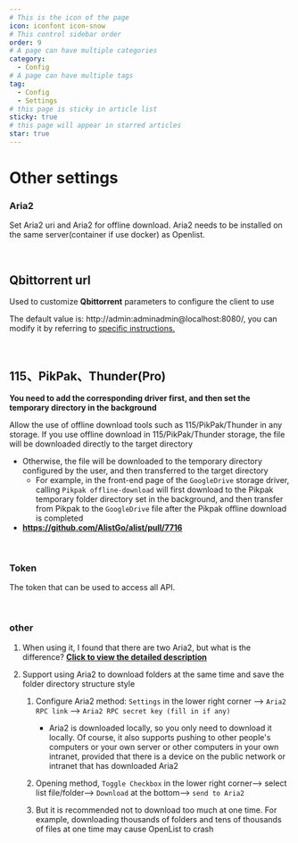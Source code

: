 ```yaml
---
# This is the icon of the page
icon: iconfont icon-snow
# This control sidebar order
order: 9
# A page can have multiple categories
category:
  - Config
# A page can have multiple tags
tag:
  - Config
  - Settings
# this page is sticky in article list
sticky: true
# this page will appear in starred articles
star: true
---
```


# Other settings

### **Aria2**

Set Aria2 uri and Aria2 for offline download. Aria2 needs to be installed on the same server(container if use docker) as Openlist.

<br/>



## **Qbittorrent url**

Used to customize **Qbittorrent** parameters to configure the client to use

The default value is: http://admin:adminadmin@localhost:8080/, you can modify it by referring to [specific instructions. ](../guide/advanced/offline-download.md#_2-qbittorrent)

<br/>



## **115、PikPak、Thunder(Pro)**

**You need to add the corresponding driver first, and then set the temporary directory in the background**

Allow the use of offline download tools such as 115/PikPak/Thunder in any storage. If you use offline download in 115/PikPak/Thunder storage, the file will be downloaded directly to the target directory

- Otherwise, the file will be downloaded to the temporary directory configured by the user, and then transferred to the target directory
  - For example, in the front-end page of the `GoogleDrive` storage driver, calling `Pikpak offline-download` will first download to the Pikpak temporary folder directory set in the background, and then transfer from Pikpak to the `GoogleDrive` file after the Pikpak offline download is completed
- **https://github.com/AlistGo/alist/pull/7716**

<br/>



### **Token**

The token that can be used to access all API.

<br/>



### **other**

1. When using it, I found that there are two Aria2, but what is the difference? [**Click to view the detailed description**](../faq/why.md#what-is-the-difference-between-the-two-aria2)
2. Support using Aria2 to download folders at the same time and save the folder directory structure style

   1. Configure Aria2 method: `Settings` in the lower right corner --> `Aria2 RPC link` --> `Aria2 RPC secret key (fill in if any)`
      - Aria2 is downloaded locally, so you only need to download it locally. Of course, it also supports pushing to other people's computers or your own server or other computers in your own intranet, provided that there is a device on the public network or intranet that has downloaded Aria2
   
   2. Opening method, `Toggle Checkbox` in the lower right corner--> select list file/folder--> `Download` at the bottom--> `send to Aria2`
   
   3. But it is recommended not to download too much at one time. For example, downloading thousands of folders and tens of thousands of files at one time may cause OpenList to crash